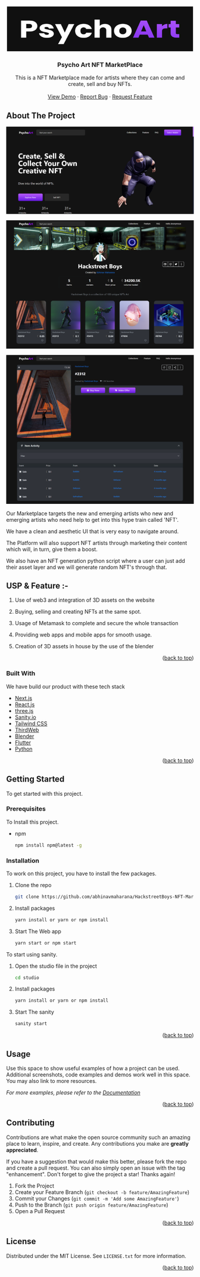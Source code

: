 <div id="top"></div>

<!-- PROJECT LOGO -->
<br />
<div align="center">
  <a href="">
    <img src="public\redme_assets\bg.png" alt="Logo" width="500" height="120">
  </a>

  <h3 align="center">Psycho Art NFT MarketPlace</h3>

  <p align="center">
    This is a NFT Marketplace made for artists where they can come and create, sell and buy NFTs.
    <br />
    <br />
    <a href="hhttps://github.com/abhinavmaharana/HackstreetBoys-NFT-Marketplace">View Demo</a>
    ·
    <a href="https://github.com/abhinavmaharana/HackstreetBoys-NFT-Marketplace/issues">Report Bug</a>
    ·
    <a href="https://github.com/abhinavmaharana/HackstreetBoys-NFT-Marketplace/issues">Request Feature</a>
  </p>
</div>

<!-- ABOUT THE PROJECT -->
## About The Project

[![Product Name Screen Shot][product-screenshot]](https://psychoart-nftmarketplace.vercel.app/)

[![Product Name Screen Shot][product-screenshot1]](https://psychoart-nftmarketplace.vercel.app/)

[![Product Name Screen Shot][product-screenshot2]](https://psychoart-nftmarketplace.vercel.app/)

Our Marketplace targets the new and emerging artists who new and emerging artists who need help to get into this hype train called 'NFT'.

We have a clean and aesthetic UI that is very easy to navigate around.

The Platform will also support NFT artists through marketing their content which will, in turn, give them a boost.

We also have an NFT generation python script where a user can just add their asset layer and we will generate random NFT's through that.

## USP & Feature :-

1) Use of web3 and integration of 3D assets on the website

2) Buying, selling and creating NFTs at the same spot.

3) Usage of Metamask to complete and secure the whole transaction

4) Providing web apps and mobile apps for smooth usage.

5) Creation of 3D assets in house by the use of the blender


<p align="right">(<a href="#top">back to top</a>)</p>



### Built With

We have build our product with these tech stack

* [Next.js](https://nextjs.org/)
* [React.js](https://reactjs.org/)
* [three.js]()
* [Sanity.io]()
* [Tailwind CSS]()
* [ThirdWeb]()
* [Blender]()
* [Flutter]()
* [Python]()

<p align="right">(<a href="#top">back to top</a>)</p>



<!-- GETTING STARTED -->
## Getting Started

To get started with this project.

### Prerequisites

To Install this project.
* npm
  ```sh
  npm install npm@latest -g
  ```

### Installation

To work on this project, you have to install the few packages.

1. Clone the repo
   ```sh
   git clone https://github.com/abhinavmaharana/HackstreetBoys-NFT-Marketplace.git
   ```
2. Install packages
   ```sh
   yarn install or yarn or npm install
   ```
3. Start The Web app
   ```js
   yarn start or npm start
   ```

To start using sanity.

1. Open the studio file in the project
   ```sh
   cd studio
   ```
2. Install packages
   ```sh
   yarn install or yarn or npm install
   ```
3. Start The sanity
   ```js
   sanity start
   ```
<p align="right">(<a href="#top">back to top</a>)</p>



<!-- USAGE EXAMPLES -->
## Usage

Use this space to show useful examples of how a project can be used. Additional screenshots, code examples and demos work well in this space. You may also link to more resources.

_For more examples, please refer to the [Documentation](https://example.com)_

<p align="right">(<a href="#top">back to top</a>)</p>


<!-- CONTRIBUTING -->
## Contributing

Contributions are what make the open source community such an amazing place to learn, inspire, and create. Any contributions you make are **greatly appreciated**.

If you have a suggestion that would make this better, please fork the repo and create a pull request. You can also simply open an issue with the tag "enhancement".
Don't forget to give the project a star! Thanks again!

1. Fork the Project
2. Create your Feature Branch (`git checkout -b feature/AmazingFeature`)
3. Commit your Changes (`git commit -m 'Add some AmazingFeature'`)
4. Push to the Branch (`git push origin feature/AmazingFeature`)
5. Open a Pull Request

<p align="right">(<a href="#top">back to top</a>)</p>



<!-- LICENSE -->
## License

Distributed under the MIT License. See `LICENSE.txt` for more information.

<p align="right">(<a href="#top">back to top</a>)</p>

<!-- MARKDOWN LINKS & IMAGES -->
<!-- https://www.markdownguide.org/basic-syntax/#reference-style-links -->
[contributors-shield]: https://img.shields.io/github/contributors/othneildrew/Best-README-Template.svg?style=for-the-badge
[contributors-url]: https://github.com/othneildrew/Best-README-Template/graphs/contributors
[forks-shield]: https://img.shields.io/github/forks/othneildrew/Best-README-Template.svg?style=for-the-badge
[forks-url]: https://github.com/othneildrew/Best-README-Template/network/members
[stars-shield]: https://img.shields.io/github/stars/othneildrew/Best-README-Template.svg?style=for-the-badge
[stars-url]: https://github.com/othneildrew/Best-README-Template/stargazers
[issues-shield]: https://img.shields.io/github/issues/othneildrew/Best-README-Template.svg?style=for-the-badge
[issues-url]: https://github.com/othneildrew/Best-README-Template/issues
[license-shield]: https://img.shields.io/github/license/othneildrew/Best-README-Template.svg?style=for-the-badge
[license-url]: https://github.com/othneildrew/Best-README-Template/blob/master/LICENSE.txt
[linkedin-shield]: https://img.shields.io/badge/-LinkedIn-black.svg?style=for-the-badge&logo=linkedin&colorB=555
[linkedin-url]: https://linkedin.com/in/othneildrew
[product-screenshot]: public/redme_assets/PsychoArt(3).png
[product-screenshot1]: public/redme_assets/collection.png
[product-screenshot2]: public/redme_assets/purchase.png